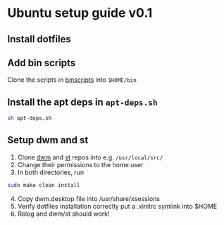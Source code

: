 # Ubuntu setup guide v0.1

## Install dotfiles


## Add bin scripts
Clone the scripts in [binscripts](https://github.com/sigtot/binscripts) into `$HOME/bin`

## Install the apt deps in `apt-deps.sh`
```bash
sh apt-deps.sh
```

## Setup dwm and st
1) Clone [dwm](https://github.com/sigtot/my-dwm) and [st](https://github.com/sigtot/my-st) repos into e.g. `/usr/local/src/`
2) Change their permissions to the home user
3) In both directories, run
```bash
sudo make clean install
```
4) Copy dwm.desktop file into /usr/share/xsessions
5) Verify dotfiles installation correctly put a .xinitrc symlink into $HOME
6) Relog and dwm/st should work!


